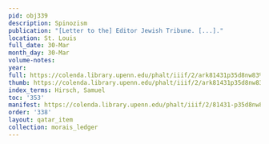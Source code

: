```yaml
---
pid: obj339
description: Spinozism
publication: "[Letter to the] Editor Jewish Tribune. [...]."
location: St. Louis
full_date: 30-Mar
month_day: 30-Mar
volume-notes:
year:
full: https://colenda.library.upenn.edu/phalt/iiif/2/ark81431p35d8nw83%2FSHA256E-s7181422--be501a1af3db9a0c9ac49a343f9c8cfb4d238b52bc6cffdfc5b75867bf7bf701.jpeg/full/3500,/0/default.jpg
thumb: https://colenda.library.upenn.edu/phalt/iiif/2/ark81431p35d8nw83%2FSHA256E-s7181422--be501a1af3db9a0c9ac49a343f9c8cfb4d238b52bc6cffdfc5b75867bf7bf701.jpeg/full/!200,200/0/default.jpg
index_terms: Hirsch, Samuel
toc: '353'
manifest: https://colenda.library.upenn.edu/phalt/iiif/2/81431-p35d8nw83/manifest
order: '338'
layout: qatar_item
collection: morais_ledger
---
```

